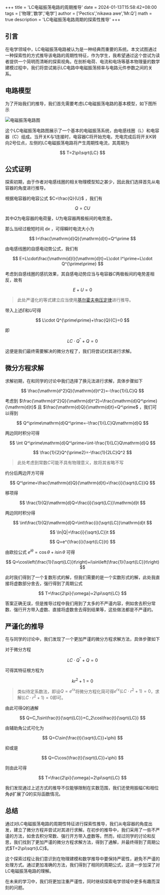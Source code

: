 +++
title = 'LC电磁振荡电路的周期推导'
date = 2024-01-13T15:58:42+08:00
tags = ['物理','数学','电学']
author = ['Pectics','nikawa awe','Mr.Q']
math = true
description = 'LC电磁振荡电路周期的探索性推导'
+++

## 引言

在电学领域中，LC电磁振荡电路被认为是一种经典而重要的系统。本文试图通过一种探索性的方式推导该电路的周期性特征，作为学生，我希望通过这个尝试为读者提供一个简明而清晰的探索视角。在剖析电荷、电流和电场等基本物理量的数学建模过程中，我们将尝试揭示LC电路中电磁振荡频率与电路元件参数之间的关系。

## 电路模型

为了开始我们的推导，我们首先需要考虑LC电磁振荡电路的基本模型，如下图所示

![电磁振荡电路图](/20240113/1.png)

这个LC电磁振荡电路图展示了一个基本的电磁振荡系统，由电感线圈（L）和电容器（C）组成。当开关K与1连接时，电容器C将开始充电，充电完成后将开关K转向2号位点，左侧的LC电磁振荡电路将产生周期性电流，其周期为

$$ T=2\pi\sqrt{LC} $$

## 公式证明

探索初期，由于作者对电感线圈的相关物理模型知之甚少，因此我们选择首先从电容器的角度进行推导。

根据电容器的电容公式
$C=\frac{Q}{U}$
，我们有

$$ Q=CU $$

其中$Q$为电容器的电荷量，$U$为电容器两极板间的电势差。

那么当经过极短时间
$\mathrm{d}x$
，可得瞬时电流大小为

$$ I=\frac{\mathrm{d}Q}{\mathrm{d}t}=Q^\prime $$

由电感线圈的自感电动势公式，我们有

$$ E=L\cdot\frac{\mathrm{d}I}{\mathrm{d}t}=L\cdot I^\prime=L\cdot Q^{\prime\prime} $$

考虑到自感线圈的感抗效果，其自感电动势应当与电容器$C$两极板间的电势差相反，故有

$$ E+U=0 $$

> 此处严谨化的等式建立应当使用[基尔霍夫电压定律](https://zh.wikipedia.org/zh-cn/%E5%9F%BA%E7%88%BE%E9%9C%8D%E5%A4%AB%E9%9B%BB%E8%B7%AF%E5%AE%9A%E5%BE%8B)进行推导。

带入上述$E$和$U$可得

$$ L\cdot Q^{\prime\prime}+\frac{Q}{C}=0 $$

即

$$ LC\cdot Q^{\prime\prime}+Q=0 $$

这便是我们最终需要解决的微分方程了，我们将尝试对其进行求解。

## 微分方程求解

求解初期，在和同学的讨论中我们选择了换元法进行求解，具体步骤如下

$$ \frac{\mathrm{d^2}Q}{\mathrm{d}t^2}=-\frac{1}{LC}Q $$

考虑到
$\frac{\mathrm{d^2}Q}{\mathrm{d}t^2}=\frac{\mathrm{d}Q^\prime}{\mathrm{d}t}$
且
$\frac{\mathrm{d}Q}{\mathrm{d}t}=Q^\prime$
，我们可以得到

$$ Q^\prime\mathrm{d}Q^\prime=-\frac{1}{LC}Q\mathrm{d}Q $$

两边同时积分可得

$$ \int Q^\prime\mathrm{d}Q^\prime=\int-\frac{1}{LC}Q\mathrm{d}Q $$

$$ \frac{1}{2}Q^{\prime2}=-\frac{1}{2LC}Q^2 $$

> 此处考虑到常数$C$可能不具有物理意义，故将其省略不写

约分后两边开方可得

$$ Q^\prime=\frac{\mathrm{d}Q}{\mathrm{d}t}=\frac{i}{\sqrt{LC}}Q $$

移项得

$$ \frac{1}{Q}\mathrm{d}Q=\frac{i}{\sqrt{LC}}\mathrm{d}t $$

两边同时积分得

$$ \int\frac{1}{Q}\mathrm{d}Q=\int\frac{i}{\sqrt{LC}}\mathrm{d}t $$

$$ \ln|Q|=\frac{i}{\sqrt{LC}}t $$

$$ Q=e^{\frac{i}{\sqrt{LC}}t} $$

由欧拉公式
$e^{i\theta}=\cos\theta+i\sin\theta$
可得

$$ Q=\cos\left(\frac{1}{\sqrt{LC}}t\right)+i\sin\left(\frac{1}{\sqrt{LC}}t\right) $$

此时我们得到了一个复数形式的解，但我们需要的是一个实数形式的解，此处我直接将虚数部分舍去，强行得到了周期公式

$$ T=\frac{2\pi}{\omega}=2\pi\sqrt{LC} $$

答案正确无误，但是推导过程中我们用到了太多的不严谨内容，例如舍去积分常数、强行开方带入虚数、直接将虚数舍去得到结果等，这些做法都是不严谨的。

## 严谨化的推导

在与同学的讨论中，我们发现了一个更加严谨的微分方程求解方法，具体步骤如下

对于微分方程

$$ LC\cdot Q^{\prime\prime}+Q=0 $$

可得其特征根方程为

$$ kr^2+1=0 $$

> 类似待定系数法，即设$Q=e^{rx}$将微分方程化简可得$e^{rx}(LC\cdot r^2+1)=0$，求解$(LC\cdot r^2+1)=0$即可。

由此可得$Q$的通解

$$ Q=C_1\sin\frac{t}{\sqrt{LC}}+C_2\cos\frac{t}{\sqrt{LC}} $$

由辅助角公式可化为

$$ Q=C\sin(\frac{t}{\sqrt{LC}}+\phi) $$

抑或是

$$ Q=C\cos(\frac{t}{\sqrt{LC}}+\phi) $$

则由此可得

$$ T=\frac{2\pi}{\omega}=2\pi\sqrt{LC} $$

我们发现通过上述方式的推导不仅能够限制在实数范围，我们还使用振幅$C$和相位角$\phi$扩展了$Q$的实际函数情况。

## 总结

通过对LC电磁振荡电路的周期性特征进行探索性推导，我们从电容器的角度出发，建立了微分方程并尝试对其进行求解。在初步的推导中，我们采用了一些不严谨的方法，如舍去积分常数、强行开方带入虚数等。然而，经过同学的讨论和反思，我们找到了更加严谨的微分方程求解方法，得到了通解，并最终得到了周期公式$T=2\pi\sqrt{LC}$。

这个探索过程让我们意识到在物理建模和数学推导中要保持严密性，避免不严谨的处理方式。通过更加准确的方法，我们得到了相同的周期公式，这进一步加深了对LC电磁振荡电路的理解。

在未来的学习中，我们将更加注重严谨性，同时继续探索电学领域中更多有趣而深刻的问题。

[1]: 基尔霍夫电压定律